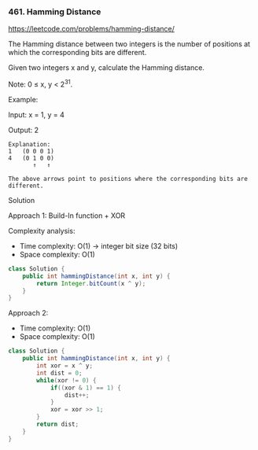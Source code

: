 ### 461. Hamming Distance

https://leetcode.com/problems/hamming-distance/

The Hamming distance between two integers is the number of positions at which the corresponding bits are different.

Given two integers x and y, calculate the Hamming distance.

Note:
0 ≤ x, y < 2<sup>31</sup>.

Example:

Input: x = 1, y = 4

Output: 2
```
Explanation:
1   (0 0 0 1)
4   (0 1 0 0)
       ↑   ↑

The above arrows point to positions where the corresponding bits are different.
```

Solution

Approach 1: Build-In function + XOR

Complexity analysis:
- Time complexity: O(1) -> integer bit size (32 bits)
- Space complexity: O(1)

```java
class Solution {
    public int hammingDistance(int x, int y) {
        return Integer.bitCount(x ^ y);
    }
}
```

Approach 2: 
- Time complexity: O(1)
- Space complexity: O(1)

```java
class Solution {
    public int hammingDistance(int x, int y) {
        int xor = x ^ y;
        int dist = 0;
        while(xor != 0) {
            if((xor & 1) == 1) {
                dist++;
            }
            xor = xor >> 1;
        }
        return dist;
    }
}
```
